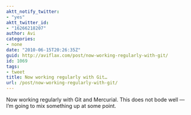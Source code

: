 ```yaml
---
aktt_notify_twitter:
- "yes"
aktt_twitter_id:
- "16266218207"
author: Avi
categories:
- none
date: "2010-06-15T20:26:35Z"
guid: http://aviflax.com/post/now-working-regularly-with-git/
id: 1069
tags:
- tweet
title: Now working regularly with Git…
url: /post/now-working-regularly-with-git/
---
```

Now working regularly with Git and Mercurial. This does not bode well — I&#8217;m going to mix something up at some point.